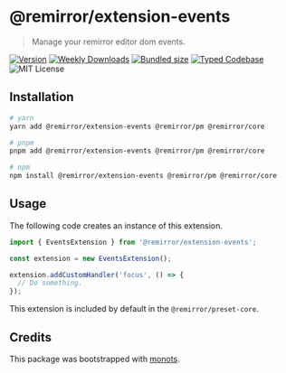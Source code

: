 # @remirror/extension-events

> Manage your remirror editor dom events.

[![Version][version]][npm] [![Weekly Downloads][downloads-badge]][npm]
[![Bundled size][size-badge]][size] [![Typed Codebase][typescript]](./src/index.ts)
![MIT License][license]

[version]: https://flat.badgen.net/npm/v/@remirror/extension-events
[npm]: https://npmjs.com/package/@remirror/extension-events
[license]: https://flat.badgen.net/badge/license/MIT/purple
[size]: https://bundlephobia.com/result?p=@remirror/extension-events
[size-badge]: https://flat.badgen.net/bundlephobia/minzip/@remirror/extension-events
[typescript]: https://flat.badgen.net/badge/icon/TypeScript?icon=typescript&label
[downloads-badge]: https://badgen.net/npm/dw/@remirror/extension-events/red?icon=npm

## Installation

```bash
# yarn
yarn add @remirror/extension-events @remirror/pm @remirror/core

# pnpm
pnpm add @remirror/extension-events @remirror/pm @remirror/core

# npm
npm install @remirror/extension-events @remirror/pm @remirror/core
```

## Usage

The following code creates an instance of this extension.

```ts
import { EventsExtension } from '@remirror/extension-events';

const extension = new EventsExtension();

extension.addCustomHandler('focus', () => {
  // Do something.
});
```

This extension is included by default in the `@remirror/preset-core`.

## Credits

This package was bootstrapped with [monots].

[monots]: https://github.com/monots/monots
